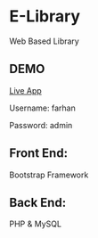 # E-Library

Web Based Library


## DEMO

[Live App](https://lib.farhanoktavian.tech/)

Username: farhan

Password: admin


## Front End:

Bootstrap Framework

## Back End:

PHP & MySQL

